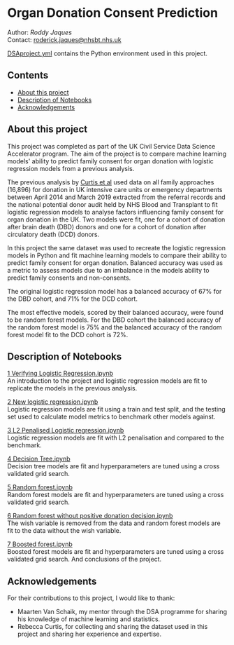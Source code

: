 # Organ Donation Consent Prediction
Author: *Roddy Jaques* <br/>
Contact: roderick.jaques@nhsbt.nhs.uk

[DSAproject.yml](DSAproject.yml) contains the Python environment used in this project.

## Contents
- [About this project](#about)
- [Description of Notebooks](#bookdesc)
- [Acknowledgements](#author)

<a name="about"/>

## About this project
This project was completed as part of the UK Civil Service Data Science Accelerator program. The aim of the project is to compare machine learning models' ability to predict family consent for organ donation with logistic regression models from a previous analysis.

The previous analysis by [Curtis et al](https://doi.org/10.1111/anae.15485) used data on all family approaches (16,896) for donation in UK intensive care units or emergency departments between April 2014 and March 2019 extracted from the referral records and the national potential donor audit held by NHS Blood and Transplant to fit logistic regression models to analyse factors influencing family consent for organ donation in the UK. Two models were fit, one for a cohort of donation after brain death (DBD) donors and one for a cohort of donation after circulatory death (DCD) donors.

In this project the same dataset was used to recreate the logistic regression models in Python and fit machine learning models to compare their ability to predict family consent for organ donation. Balanced accuracy was used as a metric to assess models due to an imbalance in the models ability to predict family consents and non-consents.

The original logistic regression model has a balanced accuracy of 67% for the DBD cohort, and 71% for the DCD cohort. 

The most effective models, scored by their balanced accuracy, were found to be random forest models. For the DBD cohort the balanced accuracy of the random forest model is 75% and the balanced accuracy of the random forest model fit to the DCD cohort is 72%. 

<a name="bookdesc"/>

## Description of Notebooks

[1 Verifying Logistic Regression.ipynb](1%20Verifying%20Logistic%20Regression.ipynb)<br/>
An introduction to the project and logistic regression models are fit to replicate the models in the previous analysis. 

[2 New logistic regression.ipynb](2%20New%20logistic%20regression.ipynb)<br/>
Logistic regression models are fit using a train and test split, and the testing set used to calculate model metrics to benchmark other models against.

[3 L2 Penalised Logistic regression.ipynb](3%20L2%20enalised%20Logistic%20regression.ipynb)<br/>
Logistic regression models are fit with L2 penalisation and compared to the benchmark.

[4 Decision Tree.ipynb](4%20Decision%20Tree.ipynb)<br/>
Decision tree models are fit and hyperparameters are tuned using a cross validated grid search. 

[5 Random forest.ipynb](5%20Random%20forest.ipynb)<br/>
Random forest models are fit and hyperparameters are tuned using a cross validated grid search. 

[6 Random forest without positive donation decision.ipynb](6%20Random%20forest%20without%20positive%20donation%20decision.ipynb)<br/>
The wish variable is removed from the data and random forest models are fit to the data without the wish variable. 

[7 Boosted forest.ipynb](7%20Boosted%20forest.ipynb)<br/>
Boosted forest models are fit and hyperparameters are tuned using a cross validated grid search. And conclusions of the project.

<a name="author"/>

## Acknowledgements
For their contributions to this project, I would like to thank:
- Maarten Van Schaik, my mentor through the DSA programme for sharing his knowledge of machine learning and statistics.
- Rebecca Curtis, for collecting and sharing the dataset used in this project and sharing her experience and expertise. 


